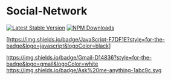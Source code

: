 # Social-Network
[![Latest Stable Version](https://img.shields.io/npm/v/express.svg?style=flat-square)](https://www.npmjs.com/package/express)
[![NPM Downloads](https://img.shields.io/npm/dt/express.svg?style=flat-square)](https://www.npmjs.com/package/express)

[https://img.shields.io/badge/JavaScript-F7DF1E?style=for-the-badge&logo=javascript&logoColor=black]

https://img.shields.io/badge/Gmail-D14836?style=for-the-badge&logo=gmail&logoColor=white
https://img.shields.io/badge/Ask%20me-anything-1abc9c.svg